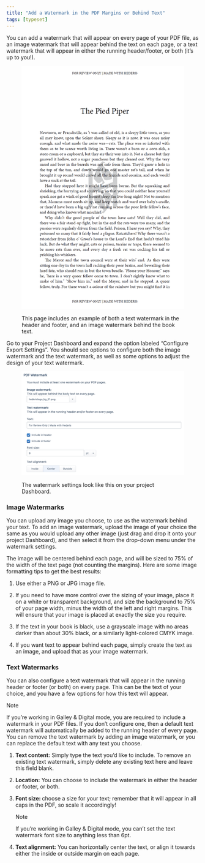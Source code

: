 ```yaml
---
title: "Add a Watermark in the PDF Margins or Behind Text"
tags: [typeset]
---
```

 
<html><body><section data-type="chapter" class="hsecchapter" data-hederis-type="hsecchapter" id="add-watermark" data-pi-attrs="id: add-watermark; data-tags: typeset;" role="doc-chapter" data-tags="typeset" data-author-name=" " data-book-title=" " title="Add a Watermark in the PDF Margins or Behind Text"><p class="hblkp" data-hederis-type="hblkp" id="pA1iPcxJw">You can add a watermark that will appear on every page of your PDF file, as an image watermark that will appear behind the text on each page, or a text watermark that will appear in either the running header/footer, or both (it&#8217;s up to you!).</p><figure class="hwprfig" data-hederis-type="hwprfig" id="po0IMg5oG"><img data-hederis-type="hblkimg" class="hblkimg" id="pJgrsck56" src="/images/watermark1.png" data-img-src="/images/watermark1.png"/><p class="hblkcaption" data-hederis-type="hblkcaption" id="pteTrVieF">This page includes an example of both a text watermark in the header and footer, and an image watermark behind the book text.</p></figure><p class="hblkp" data-hederis-type="hblkp" id="pfyuXh1vX">Go to your Project Dashboard and expand the option labeled &#8220;Configure Export Settings&#8221;. You should see options to configure both the image watermark and the text watermark, as well as some options to adjust the design of your text watermark.</p><figure class="hwprfig" data-hederis-type="hwprfig" id="pFqFuCA0q"><img data-hederis-type="hblkimg" class="hblkimg" id="pRiVBrFnX" src="/images/watermark2.png" data-img-src="/images/watermark2.png"/><p class="hblkcaption" data-hederis-type="hblkcaption" id="pDYz0w0NF">The watermark settings look like this on your project Dashboard.</p></figure><section class="hwprsubsection" data-hederis-type="hwprsubsection" id="pPCzFj5JL" data-type="subsection" title="Image Watermarks"><h1 data-hederis-type="hblktitle" class="hblktitle" id="pAeFYPYc4">Image Watermarks</h1><p class="hblkp" data-hederis-type="hblkp" id="pE4Hn1CXh">You can upload any image you choose, to use as the watermark behind your text. To add an image watermark, upload the image of your choice the same as you would upload any other image (just drag and drop it onto your project Dashboard), and then select it from the drop-down menu under the watermark settings. </p><p class="hblkp" data-hederis-type="hblkp" id="plLmlczwh">The image will be centered behind each page, and will be sized to 75% of the width of the text page (not counting the margins). Here are some image formatting tips to get the best results: </p><ol class="hwprnumlist" data-hederis-type="hwprnumlist" id="pkuxZOCa6"><li class="hblkoli" data-hederis-type="hblkoli" id="likAGL8Xc0"><p class="hblkoli" data-hederis-type="hblklip" id="p6L5pHk7l">Use either a PNG or JPG image file.</p></li><li class="hblkoli" data-hederis-type="hblkoli" id="lim4tV6b1P"><p class="hblkoli" data-hederis-type="hblklip" id="pwck6wRpc">If you need to have more control over the sizing of your image, place it on a white or transparent background, and size the background to 75% of your page width, minus the width of the left and right margins. This will ensure that your image is placed at exactly the size you require.</p></li><li class="hblkoli" data-hederis-type="hblkoli" id="liRNmIQAy4"><p class="hblkoli" data-hederis-type="hblklip" id="pD3uy8HIc">If the text in your book is black, use a grayscale image with no areas darker than about 30% black, or a similarly  light-colored CMYK image.</p></li><li class="hblkoli" data-hederis-type="hblkoli" id="li5PAzTwOE"><p class="hblkoli" data-hederis-type="hblklip" id="pvn0wan6v">If you want text to appear behind each page, simply create the text as an image, and upload that as your image watermark.</p></li></ol></section><section class="hwprsubsection" data-hederis-type="hwprsubsection" id="pktPgLBpn" data-type="subsection" title="Text Watermarks"><h1 data-hederis-type="hblktitle" class="hblktitle" id="pg5Lb5Uvd">Text Watermarks</h1><p class="hblkp" data-hederis-type="hblkp" id="pKf7PaoZS">You can also configure a text watermark that will appear in the running header or footer (or both) on every page. This can be the text of your choice, and you have a few options for how this text will appear.</p><aside class="hwprbox box" data-hederis-type="hwprbox" id="p16VdZyCr" data-type="sidebar"><p class="hblktype" data-hederis-type="hblktype" id="pZS10MXzP">Note</p><p class="hblkp" data-hederis-type="hblkp" id="pd96agbYS">If you&#8217;re working in Galley &amp; Digital mode, you are required to include a watermark in your PDF files. If you don&#8217;t configure one, then a default text watermark will automatically be added to the running header of every page. You can remove the text watermark by adding an image watermark, or you can replace the default text with any text you choose.</p></aside><ol class="hwprnumlist" data-hederis-type="hwprnumlist" id="pguF5Fo4q"><li class="hblkoli" data-hederis-type="hblkoli" id="liUqRSsxCX"><p class="hblkoli" data-hederis-type="hblklip" id="pBkYvIUZa"><strong data-hederis-type="hspanstrong" id="po02bCNcY">Text content:</strong> Simply type the text you&#8217;d like to include. To remove an existing text watermark, simply delete any existing text here and leave this field blank.</p></li><li class="hblkoli" data-hederis-type="hblkoli" id="liHzRl2i3H"><p class="hblkoli" data-hederis-type="hblklip" id="plp3qR6KJ"><strong class="hspanstrong" data-hederis-type="hspanstrong" id="peZ9eTBST">Location:</strong> You can choose to include the watermark in either the header or footer, or both.</p></li><li class="hblkoli" data-hederis-type="hblkoli" id="liPy0bwXGm"><p class="hblkoli" data-hederis-type="hblklip" id="pnuFq3sFf"><strong class="hspanstrong" data-hederis-type="hspanstrong" id="pz35iDDN2">Font size: </strong>choose a size for your text; remember that it will appear in all caps in the PDF, so scale it accordingly! </p><aside class="hwprbox box" data-hederis-type="hwprbox" id="pqPJp8cV5" data-type="sidebar"><p class="hblktype" data-hederis-type="hblktype" id="pjerSkB78">Note</p><p class="hblkp" data-hederis-type="hblkp" id="p7UnUBJFp">If you&#8217;re working in Galley &amp; Digital mode, you can&#8217;t set the text watermark font size to anything less than 6pt.</p></aside></li><li class="hblkoli" data-hederis-type="hblkoli" id="li63QhfJb8"><p class="hblkoli" data-hederis-type="hblklip" id="pjqEnXogh"><strong class="hspanstrong" data-hederis-type="hspanstrong" id="p8fH0h3Bz">Text alignment:</strong> You can horizontally center the text, or align it towards either the inside or outside margin on each page.</p></li></ol></section></section></body></html>
